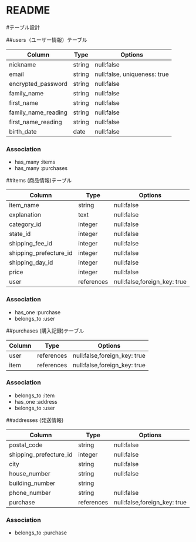 # README

#テーブル設計

##users（ユーザー情報）テーブル

| Column              | Type    | Options                      |
|---------------------|---------|------------------------------|
| nickname            | string  | null:false                   |
| email               | string  | null:false, uniqueness: true |
| encrypted_password  | string  | null:false                   |
| family_name         | string  | null:false                   |
| first_name          | string  | null:false                   |
| family_name_reading | string  | null:false                   |
| first_name_reading  | string  | null:false                   |
| birth_date          | date    | null:false                   |

### Association

- has_many :items
- has_many :purchases

##items (商品情報)テーブル

| Column                 | Type       | Options                      |
|------------------------|------------|----------------------------- |
| item_name              | string     | null:false                   |
| explanation            | text       | null:false                   |
| category_id            | integer    | null:false                   |
| state_id               | integer    | null:false                   |
| shipping_fee_id        | integer    | null:false                   |
| shipping_prefecture_id | integer    | null:false                   |
| shipping_day_id        | integer    | null:false                   |
| price                  | integer    | null:false                   |
| user                   | references | null:false,foreign_key: true |

### Association

- has_one :purchase
- belongs_to :user

##purchases (購入記録)テーブル

| Column              | Type       | Options                      |
|---------------------|------------|----------------------------- |
| user                | references | null:false,foreign_key: true |
| item                | references | null:false,foreign_key: true |

### Association

- belongs_to :item
- has_one :address
- belongs_to :user

##addresses (発送情報)

| Column                 | Type       | Options                      |
|------------------------|------------|----------------------------- |
| postal_code            | string     | null:false                   |
| shipping_prefecture_id | integer    | null:false                   |
| city                   | string     | null:false                   |  
| house_number           | string     | null:false                   |
| building_number        | string     |                              |
| phone_number           | string     | null:false                   |
| purchase               | references | null:false,foreign_key: true |

### Association

- belongs_to :purchase

